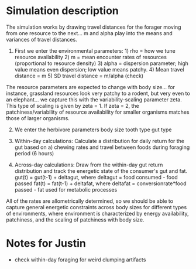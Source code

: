 # Simulation description

The simulation works by drawing travel distances for the forager moving from one resource to the next... m and alpha play into the means and variances of travel distances.

1) First we enter the environmental parameters:
        1) rho = how we tune resource availability
        2) m = mean encounter rates of resources (proportional to resource density)
        3) alpha = dispersion parameter; high value means even dispersion; low value means patchy.
        4) Mean travel distance = m
        5) SD travel distance = m/alpha (check)

The resource parameters are expected to change with body size... for instance, grassland resources look very patchy to a rodent, but very even to an elephant... we capture this with the variability-scaling parameter zeta. This type of scaling is given by zeta = 1. If zeta = 2, the patchiness/variability of resource availability for smaller organisms matches those of larger organisms.

2) We enter the herbivore parameters
body size
tooth type
gut type

3) Within-day calculations: Calculate a distribution for daily return for the gut based on a) chewing rates and travel between foods during foraging period (6 hours)

4) Across-day calculations: Draw from the within-day gut return distribution and track the energetic state of the consumer's gut and fat.
gut(t) = gut(t-1) + deltagut, where deltagut = food consumed - food passed
fat(t) = fat(t-1) + deltafat, where deltafat = conversionrate*food passed - fat used for metabolic processes

All of the rates are allometrically determined, so we should be able to capture general energetic constraints across body sizes for different types of environments, where environment is characterized by energy availability, patchiness, and the scaling of patchiness with body size.


# Notes for Justin
- check within-day foraging for weird clumping artifacts